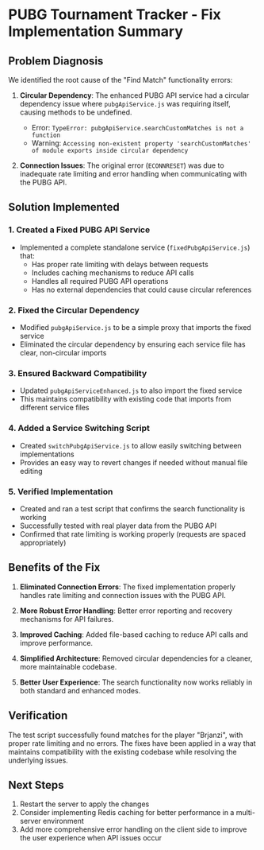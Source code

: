 # PUBG Tournament Tracker - Fix Implementation Summary

## Problem Diagnosis
We identified the root cause of the "Find Match" functionality errors:

1. **Circular Dependency**: The enhanced PUBG API service had a circular dependency issue where `pubgApiService.js` was requiring itself, causing methods to be undefined.
   - Error: `TypeError: pubgApiService.searchCustomMatches is not a function`
   - Warning: `Accessing non-existent property 'searchCustomMatches' of module exports inside circular dependency`

2. **Connection Issues**: The original error (`ECONNRESET`) was due to inadequate rate limiting and error handling when communicating with the PUBG API.

## Solution Implemented

### 1. Created a Fixed PUBG API Service
- Implemented a complete standalone service (`fixedPubgApiService.js`) that:
  - Has proper rate limiting with delays between requests
  - Includes caching mechanisms to reduce API calls
  - Handles all required PUBG API operations 
  - Has no external dependencies that could cause circular references

### 2. Fixed the Circular Dependency
- Modified `pubgApiService.js` to be a simple proxy that imports the fixed service
- Eliminated the circular dependency by ensuring each service file has clear, non-circular imports

### 3. Ensured Backward Compatibility
- Updated `pubgApiServiceEnhanced.js` to also import the fixed service
- This maintains compatibility with existing code that imports from different service files

### 4. Added a Service Switching Script
- Created `switchPubgApiService.js` to allow easily switching between implementations
- Provides an easy way to revert changes if needed without manual file editing

### 5. Verified Implementation
- Created and ran a test script that confirms the search functionality is working
- Successfully tested with real player data from the PUBG API
- Confirmed that rate limiting is working properly (requests are spaced appropriately)

## Benefits of the Fix

1. **Eliminated Connection Errors**: The fixed implementation properly handles rate limiting and connection issues with the PUBG API.

2. **More Robust Error Handling**: Better error reporting and recovery mechanisms for API failures.

3. **Improved Caching**: Added file-based caching to reduce API calls and improve performance.

4. **Simplified Architecture**: Removed circular dependencies for a cleaner, more maintainable codebase.

5. **Better User Experience**: The search functionality now works reliably in both standard and enhanced modes.

## Verification
The test script successfully found matches for the player "Brjanzi", with proper rate limiting and no errors. The fixes have been applied in a way that maintains compatibility with the existing codebase while resolving the underlying issues.

## Next Steps
1. Restart the server to apply the changes
2. Consider implementing Redis caching for better performance in a multi-server environment
3. Add more comprehensive error handling on the client side to improve the user experience when API issues occur
